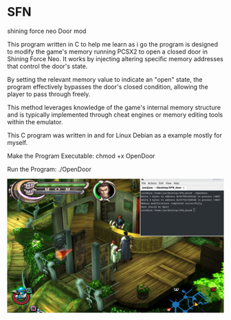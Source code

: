# SFN
shining force neo Door mod



This program written in C to help me learn as i go the program is designed to modify the game's memory running PCSX2 to open a closed door in Shining Force Neo. It works by injecting altering specific memory addresses that control the door's state.

By setting the relevant memory value to indicate an "open" state, the program effectively bypasses the door's closed condition, allowing the player to pass through freely.

This method leverages knowledge of the game's internal memory structure and is typically implemented through cheat engines or memory editing tools within the emulator.

This C program was written in and for Linux Debian as a example mostly for myself.

Make the Program Executable:
chmod +x OpenDoor

Run the Program:
./OpenDoor

![Door opend using Memory editing](https://github.com/floowsnaake-new/SFN/blob/main/OpenDoor2.png)
